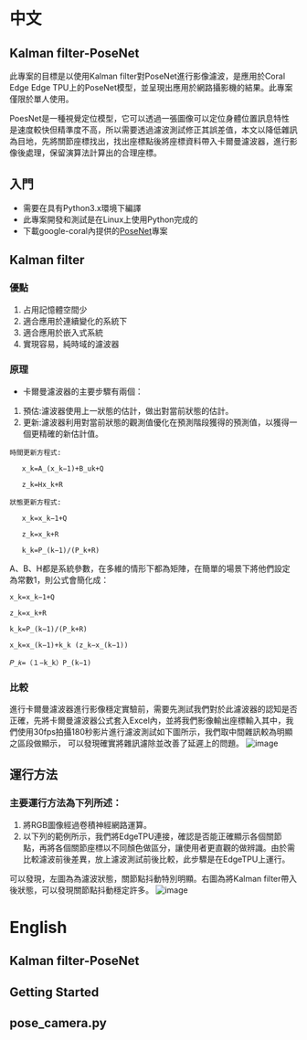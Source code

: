 # **中文**

## Kalman filter-PoseNet
此專案的目標是以使用Kalman filter對PoseNet進行影像濾波，是應用於Coral Edge Edge TPU上的PoseNet模型，並呈現出應用於網路攝影機的結果。此專案僅限於單人使用。

PoesNet是一種視覺定位模型，它可以透過一張圖像可以定位身體位置訊息特性是速度較快但精準度不高，所以需要透過濾波測試修正其誤差值，本文以降低雜訊為目地，先將關節座標找出，找出座標點後將座標資料帶入卡爾曼濾波器，進行影像後處理，保留演算法計算出的合理座標。

## 入門
  * 需要在具有Python3.x環境下編譯
  * 此專案開發和測試是在Linux上使用Python完成的
  * 下載google-coral內提供的[PoseNet](https://github.com/google-coral/project-posenet.git)專案

## Kalman filter

### 優點
 1. 占用記憶體空間少
 2. 適合應用於連續變化的系統下
 3. 適合應用於嵌入式系統
 4. 實現容易，純時域的濾波器

### 原理
  * 卡爾曼濾波器的主要步驟有兩個：
   1. 預估:濾波器使用上一狀態的估計，做出對當前狀態的估計。
   2. 更新:濾波器利用對當前狀態的觀測值優化在預測階段獲得的預測值，以獲得一個更精確的新估計值。
 ```
 時間更新方程式:           
 
    x_k=A_(x_k−1)+B_uk+Q 
    
    z_k=Hx_k+R	
 ```   
 ```   
 狀態更新方程式:
 
    x_k=x_k−1+Q
    
    z_k=x_k+R				
    
    k_k=P_(k−1)/(P_k+R)
 ```
 A、B、H都是系統參數，在多維的情形下都為矩陣，在簡單的場景下將他們設定為常數1，則公式會簡化成：
 ```
 x_k=x_k−1+Q					
 
 z_k=x_k+R					
 
 k_k=P_(k−1)/(P_k+R)	
 
 x_k=x_(k−1)+k_k (z_k−x_(k−1))			
 
 𝑃_𝑘=（１−k_k）P_(k−1)	

 ```
 ### 比較
 進行卡爾曼濾波器進行影像穩定實驗前，需要先測試我們對於此濾波器的認知是否正確，先將卡爾曼濾波器公式套入Excel內，並將我們影像輸出座標輸入其中，我們使用30fps拍攝180秒影片進行濾波測試如下圖所示，我們取中間雜訊較為明顯之區段做顯示， 可以發現確實將雜訊濾除並改善了延遲上的問題。
![image](https://github.com/Zhan-KJ/Kalman-filter-PoseNet/blob/master/image/image.png?raw=true)

## 運行方法

### 主要運行方法為下列所述：

 1. 將RGB圖像經過卷積神經網路運算。
 2. 以下列的範例所示，我們將EdgeTPU連接，確認是否能正確顯示各個關節點，再將各個關節座標以不同顏色做區分，讓使用者更直觀的做辨識。由於需比較濾波前後差異，放上濾波測試前後比較，此步驟是在EdgeTPU上運行。

可以發現，左圖為為濾波狀態，關節點抖動特別明顯。右圖為將Kalman filter帶入後狀態，可以發現關節點抖動穩定許多。
![image](https://github.com/Zhan-KJ/Kalman-filter-PoseNet/blob/master/image/output_contrast_screen.gif?raw=true)

# **English**

## Kalman filter-PoseNet

## Getting Started

## pose_camera.py
